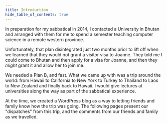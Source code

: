 ```yaml
---
title: Introduction
hide_table_of_contents: true
---
```


In preparation for my sabbatical in 2014, I contacted a University in Bhutan and arranged with them for me to spend a semester teaching computer science in a remote western province.

Unfortunately, that plan disintegrated just two months prior to lift off when we learned that they would not grant a visitor visa to Joanne. They told me I could come to Bhutan and then apply for a visa for Joanne, and then they *might* grant it and allow her to join me.

We needed a Plan B, and fast. What we came up with was a trip around the world: from Hawaii to California to New York to Turkey to Thailand to Laos to New Zealand and finally back to Hawaii. I would give lectures at universities along the way as part of the sabbatical experience.

At the time, we created a WordPress blog as a way to letting friends and family know how the trip was going.  The following pages present our "dispatches" from this trip, and the comments from our friends and family as we travelled.